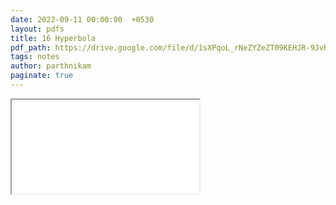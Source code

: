 ```yaml
---
date: 2022-09-11 00:00:00  +0530
layout: pdfs
title: 16 Hyperbola
pdf_path: https://drive.google.com/file/d/1sXPqoL_rNeZYZeZT09KEHJR-9JvREKCL/preview?usp=sharing
tags: notes
author: parthnikam
paginate: true
---
```


<iframe class="embed-pdf" src="{{ page.pdf_path }}#toolbar=0" seamless="seamless" scrolling="no" style="overflow:hidden"></iframe>
